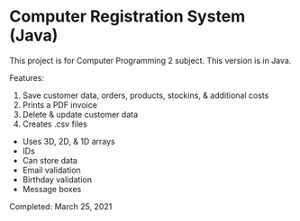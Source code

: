 # Computer Registration System (Java)
This project is for Computer Programming 2 subject. This version is in Java.

Features:
  1. Save customer data, orders, products, stockins, & additional costs
  2. Prints a PDF invoice
  3. Delete & update customer data
  4. Creates .csv files
  
* Uses 3D, 2D, & 1D arrays
* IDs
* Can store data
* Email validation
* Birthday validation
* Message boxes

Completed: March 25, 2021
